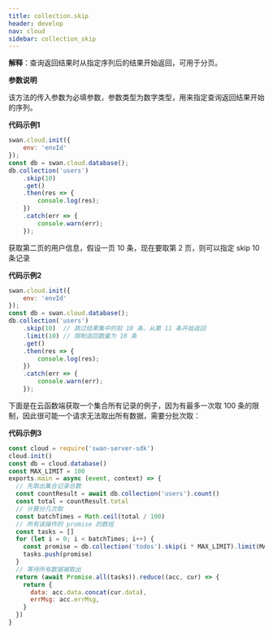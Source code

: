 ```yaml
---
title: collection.skip
header: develop
nav: cloud
sidebar: collection_skip
---
```


**解释**：查询返回结果时从指定序列后的结果开始返回，可用于分页。

**参数说明**

该方法的传入参数为必填参数，参数类型为数字类型，用来指定查询返回结果开始的序列。

**代码示例1**

```js
swan.cloud.init({
    env: 'envId'
});
const db = swan.cloud.database();
db.collection('users')
    .skip(10)
    .get()
    .then(res => {
        console.log(res);
    })
    .catch(err => {
        console.warn(err);
    });
```
获取第二页的用户信息，假设一页 10 条，现在要取第 2 页，则可以指定 skip 10 条记录

**代码示例2**

```js
swan.cloud.init({
    env: 'envId'
});
const db = swan.cloud.database();
db.collection('users')
    .skip(10)  // 跳过结果集中的前 10 条，从第 11 条开始返回
    .limit(10) // 限制返回数量为 10 条
    .get()
    .then(res => {
        console.log(res);
    })
    .catch(err => {
        console.warn(err);
    });
```

下面是在云函数端获取一个集合所有记录的例子，因为有最多一次取 100 条的限制，因此很可能一个请求无法取出所有数据，需要分批次取：

**代码示例3**

```js
const cloud = require('swan-server-sdk')
cloud.init()
const db = cloud.database()
const MAX_LIMIT = 100
exports.main = async (event, context) => {
  // 先取出集合记录总数
  const countResult = await db.collection('users').count()
  const total = countResult.total
  // 计算分几次取
  const batchTimes = Math.ceil(total / 100)
  // 所有读操作的 promise 的数组
  const tasks = []
  for (let i = 0; i < batchTimes; i++) {
    const promise = db.collection('todos').skip(i * MAX_LIMIT).limit(MAX_LIMIT).get()
    tasks.push(promise)
  }
  // 等待所有数据被取出
  return (await Promise.all(tasks)).reduce((acc, cur) => {
    return {
      data: acc.data.concat(cur.data),
      errMsg: acc.errMsg,
    }
  })
}
```
